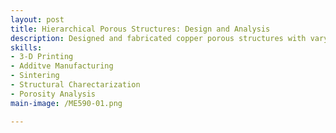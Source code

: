```yaml
---
layout: post
title: Hierarchical Porous Structures: Design and Analysis
description: Designed and fabricated copper porous structures with varying channel diameters. Conducted Microscopic Study using an Electronic Microscope to measure shrinkage percentages across green, pre-sintered, and sintered stages. Performed structure analysis of non-uniform porous copper structures using DragonFly software, extracting descriptors such as pore size, V/SA ratio, and volume. Validated software results through manual calculations and MATLAB, integrating experimental and computational methods for comprehensive structural characterization.
skills: 
- 3-D Printing
- Additve Manufacturing
- Sintering
- Structural Charectarization
- Porosity Analysis
main-image: /ME590-01.png

---
```

